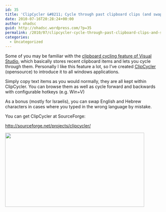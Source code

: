 ```yaml
---
id: 35
title: 'ClipCycler &#8211; Cycle through past clipboard clips (and swap Hebrew / English mistypes)'
date: 2010-07-16T20:28:24+00:00
author: ohadsc
guid: http://ohadsc.wordpress.com/?p=35
permalink: /2010/07/clipcycler-cycle-through-past-clipboard-clips-and-swap-hebrew-english-mistypes/
categories:
  - Uncategorized
---
```

Some of you may be familiar with the [clipboard cycling feature of Visual Studio](http://msdn.microsoft.com/en-us/library/aa301782(VS.71).aspx), which basically stores recent clipboard items and lets you cycle through them. Personally I like this feature a lot, so I&#8217;ve created [ClipCycler](http://sourceforge.net/projects/clipcycler/) (opensource) to introduce it to all windows applications.

Simply copy text items as you would normally, they are all kept within ClipCycler. You can browse them as well as cycle forward and backwards with configurable hotkeys (e.g. Win+V)

As a bonus (mostly for Israelis), you can swap English and Hebrew characters in cases where you typed in the wrong language by mistake.

You can get ClipCycler at SourceForge:

<http://sourceforge.net/projects/clipcycler/>

<a href="http://ohadsoft8.azurewebsites.net/wp-content/uploads/2010/07/clipcycler.jpg" rel="lightbox[35]"><img class="aligncenter size-full wp-image-39" title="ClipCycler" src="http://ohadsoft8.azurewebsites.net/wp-content/uploads/2010/07/clipcycler.jpg" alt="" width="450" height="240" srcset="https://www.ohadsoft.com/wp-content/uploads/2010/07/clipcycler.jpg 640w, https://www.ohadsoft.com/wp-content/uploads/2010/07/clipcycler-300x160.jpg 300w" sizes="(max-width: 450px) 85vw, 450px" /></a>